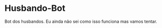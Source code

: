 Husbando-Bot
============

Bot dos husbandos. Eu ainda não sei como isso funciona mas vamos tentar.
